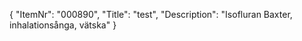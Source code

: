 {
  "ItemNr": "000890",
  "Title": "test",
  "Description": "Isofluran Baxter, inhalationsånga, vätska"
}